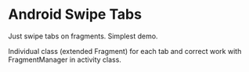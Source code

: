 Android Swipe Tabs
==========

Just swipe tabs on fragments. Simplest demo.

Individual class (extended Fragment) for each tab and correct work with FragmentManager in activity class.
